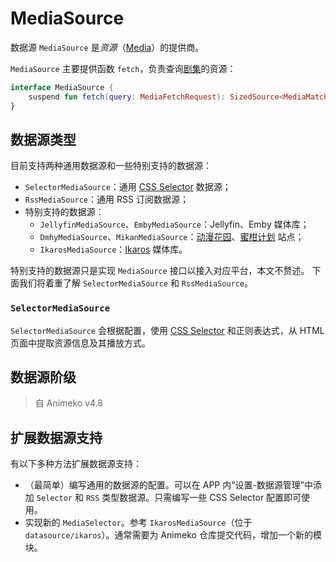 # MediaSource

数据源 `MediaSource` 是*资源*（[Media][Media]）的提供商。

`MediaSource` 主要提供函数 `fetch`，负责查询[剧集](../subjects.md#剧集)的资源：

```kotlin
interface MediaSource {
    suspend fun fetch(query: MediaFetchRequest): SizedSource<MediaMatch> // 可以理解为返回 List<Media>
}
```

## 数据源类型

目前支持两种通用数据源和一些特别支持的数据源：

- `SelectorMediaSource`：通用 [CSS Selector][CSS Selector] 数据源；
- `RssMediaSource`：通用 RSS 订阅数据源；
- 特别支持的数据源：
    - `JellyfinMediaSource`、`EmbyMediaSource`：Jellyfin、Emby 媒体库；
    - `DmhyMediaSource`、`MikanMediaSource`：[动漫花园][dmhy]、[蜜柑计划][Mikan] 站点；
    - `IkarosMediaSource`：[Ikaros][Ikaros] 媒体库。

特别支持的数据源只是实现 `MediaSource` 接口以接入对应平台，本文不赘述。
下面我们将着重了解 `SelectorMediaSource` 和 `RssMediaSource`。

### `SelectorMediaSource`

`SelectorMediaSource` 会根据配置，使用 [CSS Selector][CSS Selector] 和正则表达式，从 HTML
页面中提取资源信息及其播放方式。

[//]: # (TODO: SelectorMediaSource)


[//]: # (TODO: MediaFetcher? 考虑状态、错误处理、重试)

## 数据源阶级

> 自 Animeko v4.8

## 扩展数据源支持

有以下多种方法扩展数据源支持：

- （最简单）编写通用的数据源的配置。可以在 APP 内“设置-数据源管理”中添加 `Selector` 和 `RSS`
  类型数据源。只需编写一些 CSS Selector 配置即可使用。
- 实现新的 `MediaSelector`。参考 `IkarosMediaSource`（位于 `datasource/ikaros`）。通常需要为 Animeko
  仓库提交代码，增加一个新的模块。

[Media]: ../../../../datasource/api/src/commonMain/kotlin/Media.kt

[MediaSource]: ../../../../datasource/api/src/commonMain/kotlin/source/MediaSource.kt

[dmhy]: http://www.dmhy.org/

[Mikan]: https://mikanani.me/

[Ikaros]: https://ikaros.run/

[CSS Selector]: https://developer.mozilla.org/zh-CN/docs/Web/CSS/CSS_selectors

